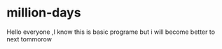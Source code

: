 # million-days
Hello everyone ,I know this is basic programe but i will become better to next tommorow
